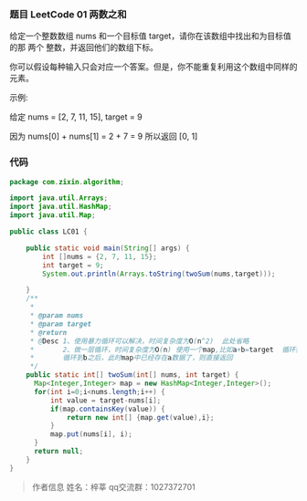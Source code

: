 ### 题目 LeetCode 01 两数之和

给定一个整数数组 nums 和一个目标值 target，请你在该数组中找出和为目标值的那 两个 整数，并返回他们的数组下标。

你可以假设每种输入只会对应一个答案。但是，你不能重复利用这个数组中同样的元素。

示例:

给定 nums = [2, 7, 11, 15], target = 9

因为 nums[0] + nums[1] = 2 + 7 = 9
所以返回 [0, 1]

### 代码

```java
package com.zixin.algorithm;

import java.util.Arrays;
import java.util.HashMap;
import java.util.Map;

public class LC01 {

	public static void main(String[] args) {
		int []nums = {2, 7, 11, 15};
		int target = 9;
		System.out.println(Arrays.toString(twoSum(nums,target)));

	}
	/**
	 * 
	 * @param nums
	 * @param target
	 * @return
	 * @Desc 1、使用暴力循环可以解决，时间复杂度为O(n^2)  此处省略
	 *       2、做一层循环，时间复杂度为O(n) 使用一个map,比如a+b=target  循环到a的时候此时map中是不可能有b的，就把a放入mao中
	 *       循环到b之后，此时map中已经存在a数据了，则直接返回
	 */
	public static int[] twoSum(int[] nums, int target) {
      Map<Integer,Integer> map = new HashMap<Integer,Integer>();
      for(int i=0;i<nums.length;i++) {
    	  int value = target-nums[i];
    	  if(map.containsKey(value)) {
    		  return new int[] {map.get(value),i};
    	  }
    	  map.put(nums[i], i);
      }
      return null;
    }
}

```

> 作者信息
> 姓名：梓莘
> qq交流群：1027372701